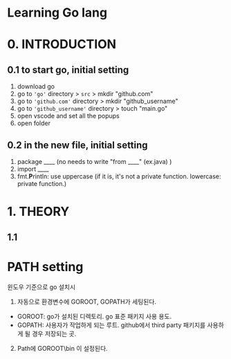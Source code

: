 
# Learning Go lang 

# 0. INTRODUCTION
## 0.1 to start go, initial setting 
1. download go 
2. go to `'go'` directory > `src` > mkdir "github.com" 
3. go to `'github.com'` directory > mkdir "github_username"
4. go to `'github_username'` directory > touch "main.go"
5. open vscode and set all the popups 
6. open folder

## 0.2 in the new file, initial setting
1. package ____   (no needs to write "from ____" (ex.java) )
2. import ____ 
3. fmt.**P**rintln: use uppercase (if it is, it's not a private function. lowercase: private function.) 


# 1. THEORY
## 1.1 




# PATH setting 
윈도우 기준으로 go 설치시 
1. 자동으로 환경변수에 GOROOT, GOPATH가 세팅된다. 
  - GOROOT: go가 설치된 디렉토리. go 표준 패키지 사용 용도. 
  - GOPATH: 사용자가 작업하게 되는 루트. github에서 third party 패키지를 사용하게 될 경우 저장되는 곳. 
2. Path에 GOROOT\bin 이 설정된다. 
